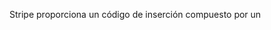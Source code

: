 Stripe proporciona un código de inserción compuesto por un <script>etiqueta y un <stripe-buy-button>componente web. Haga clic en Copiar código para copiar el código y pegarlo en su sitio web.

Si está utilizando HTML, pegue el código de inserción en el HTML. Si estás usando React, incluye el scriptetiqueta en tu index.htmlpágina para montar el <stripe-buy-button>componente. # enlace-pago
crea un enlace de pago stripe
